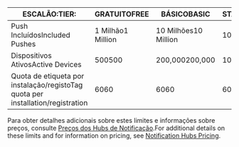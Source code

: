 
| <span data-ttu-id="07b61-101">ESCALÃO:</span><span class="sxs-lookup"><span data-stu-id="07b61-101">TIER:</span></span> | <span data-ttu-id="07b61-102">GRATUITO</span><span class="sxs-lookup"><span data-stu-id="07b61-102">FREE</span></span> | <span data-ttu-id="07b61-103">BÁSICO</span><span class="sxs-lookup"><span data-stu-id="07b61-103">BASIC</span></span> | <span data-ttu-id="07b61-104">STANDARD</span><span class="sxs-lookup"><span data-stu-id="07b61-104">STANDARD</span></span> |
| --- | --- | --- | --- |
| <span data-ttu-id="07b61-105">Push Incluídos</span><span class="sxs-lookup"><span data-stu-id="07b61-105">Included Pushes</span></span> |<span data-ttu-id="07b61-106">1 Milhão</span><span class="sxs-lookup"><span data-stu-id="07b61-106">1 Million</span></span> |<span data-ttu-id="07b61-107">10 Milhões</span><span class="sxs-lookup"><span data-stu-id="07b61-107">10 Million</span></span> |<span data-ttu-id="07b61-108">10 Milhões</span><span class="sxs-lookup"><span data-stu-id="07b61-108">10 Million</span></span> |
| <span data-ttu-id="07b61-109">Dispositivos Ativos</span><span class="sxs-lookup"><span data-stu-id="07b61-109">Active Devices</span></span> |<span data-ttu-id="07b61-110">500</span><span class="sxs-lookup"><span data-stu-id="07b61-110">500</span></span> |<span data-ttu-id="07b61-111">200,000</span><span class="sxs-lookup"><span data-stu-id="07b61-111">200,000</span></span> | <span data-ttu-id="07b61-112">10 milhões</span><span class="sxs-lookup"><span data-stu-id="07b61-112">10 million</span></span> |
| <span data-ttu-id="07b61-113">Quota de etiqueta por instalação/registo</span><span class="sxs-lookup"><span data-stu-id="07b61-113">Tag quota per installation/registration</span></span> |<span data-ttu-id="07b61-114">60</span><span class="sxs-lookup"><span data-stu-id="07b61-114">60</span></span> |<span data-ttu-id="07b61-115">60</span><span class="sxs-lookup"><span data-stu-id="07b61-115">60</span></span> |<span data-ttu-id="07b61-116">60</span><span class="sxs-lookup"><span data-stu-id="07b61-116">60</span></span> |

<span data-ttu-id="07b61-117">Para obter detalhes adicionais sobre estes limites e informações sobre preços, consulte [Preços dos Hubs de Notificação](https://azure.microsoft.com/pricing/details/notification-hubs/).</span><span class="sxs-lookup"><span data-stu-id="07b61-117">For additional details on these limits and for information on pricing, see [Notification Hubs Pricing](https://azure.microsoft.com/pricing/details/notification-hubs/).</span></span> 

